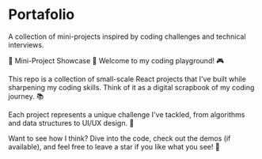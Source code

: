 # Portafolio

A collection of mini-projects inspired by coding challenges and technical interviews.

🤯 Mini-Project Showcase 🤯
Welcome to my coding playground! 🎮

This repo is a collection of small-scale React projects that I've built while sharpening my coding skills. Think of it as a digital scrapbook of my coding journey. 📚

Each project represents a unique challenge I've tackled, from algorithms and data structures to UI/UX design. 🧩

Want to see how I think? Dive into the code, check out the demos (if available), and feel free to leave a star if you like what you see! 🌟
